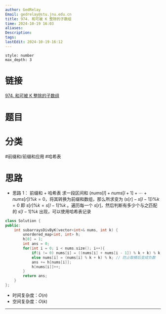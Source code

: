 ```yaml
---
author: GedRelay
Email: gedrelay@stu.jnu.edu.cn
title: 974. 和可被 K 整除的子数组
time: 2024-10-19 16:03
aliases: 
Description: 
tags: 
lastEdit: 2024-10-19-16:12
---
```


```toc
style: number
max_depth: 3
```

# 链接
[974. 和可被 K 整除的子数组](https://leetcode.cn/problems/subarray-sums-divisible-by-k/) 

# 题目


# 分类
#前缀和/前缀和应用 #哈希表 

# 思路
- 思路 1：
前缀和 + 哈希表
求一段区间和 ${\left( nums\left[ l \right] +nums\left[ l+1 \right] +\cdots +nums\left[ r \right] \right) \% k=0  }$，将其转换为前缀和数组，那么所求变为 ${\left( s\left[ r \right] -s\left[ l-1 \right]  \right) \%k=0 }$ 即 ${s\left[ r \right] \%k=s\left[ l-1 \right] \%k }$ 。遍历每一个 ${s\left[ r \right]  }$，然后判断有多少个与之匹配的 ${s\left[ l-1 \right] \%k }$ 出现，可以使用哈希表记录

```cpp
class Solution {
public:
    int subarraysDivByK(vector<int>& nums, int k) {
        unordered_map<int, int> h;
        h[0] = 1;
        int ans = 0;
        for(int i = 0; i < nums.size(); i++){
            if(i != 0) nums[i] = ((nums[i] + nums[i - 1]) % k + k) % k; // 防止取模后变成负数
            else nums[i] = (nums[i] % k + k) % k; // 防止取模后变成负数
            ans += h[nums[i]];
            h[nums[i]]++;
        }
        return ans;
    }
};
```


- 时间复杂度：${O\left( n \right)  }$ 
- 空间复杂度：${O\left( k \right)  }$ 


---

